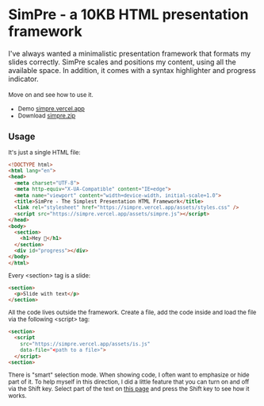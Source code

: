 # SimPre - a 10KB HTML presentation framework

I've always wanted a minimalistic presentation framework that formats my slides correctly. SimPre scales and positions my content, using all the available space. In addition, it comes with a syntax highlighter and progress indicator.<br /><br /><small>Move on and see how to use it.

* Demo [simpre.vercel.app](https://simpre.vercel.app)
* Download [simpre.zip](https://simpre.vercel.app/simpre.zip)

## Usage

It's just a single HTML file:

```html
<!DOCTYPE html>
<html lang="en">
<head>
  <meta charset="UTF-8">
  <meta http-equiv="X-UA-Compatible" content="IE=edge">
  <meta name="viewport" content="width=device-width, initial-scale=1.0">
  <title>SimPre - The Simplest Presentation HTML Framework</title>
  <link rel="stylesheet" href="https://simpre.vercel.app/assets/styles.css" />
  <script src="https://simpre.vercel.app/assets/simpre.js"></script>
</head>
<body>
  <section>
    <h1>Hey 👋</h1>
  </section>
  <div id="progress"></div>
</body>
</html>
```

Every &lt;section&gt; tag is a slide:

```html
<section>
  <p>Slide with text</p>
</section>
```

All the code lives outside the framework. Create a file, add the code inside and load the file via the following &lt;script&gt; tag:

```html
<section>
  <script
    src="https://simpre.vercel.app/assets/is.js"
    data-file="<path to a file>">
  </script>
<section>
```

There is "smart" selection mode. When showing code, I often want to emphasize or hide part of it. To help myself in this direction, I did a little feature that you can turn on and off via the Shift key. Select part of the text on [this page](https://simpre.vercel.app) and press the Shift key to see how it works.



